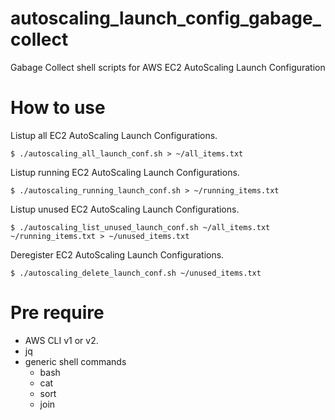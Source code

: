 # autoscaling_launch_config_gabage_collect

Gabage Collect shell scripts for AWS EC2 AutoScaling Launch Configuration

# How to use

Listup all EC2 AutoScaling Launch Configurations.

```
$ ./autoscaling_all_launch_conf.sh > ~/all_items.txt
```

Listup running EC2 AutoScaling Launch Configurations.

```
$ ./autoscaling_running_launch_conf.sh > ~/running_items.txt
```

Listup unused EC2 AutoScaling Launch Configurations.

```
$ ./autoscaling_list_unused_launch_conf.sh ~/all_items.txt ~/running_items.txt > ~/unused_items.txt
```

Deregister EC2 AutoScaling Launch Configurations.

```
$ ./autoscaling_delete_launch_conf.sh ~/unused_items.txt
```

# Pre require

* AWS CLI v1 or v2.
* jq
* generic shell commands
    * bash
    * cat
    * sort
    * join
